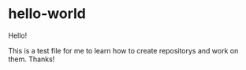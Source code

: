 # hello-world

Hello!

This is a test file for me to learn how to create repositorys and work on them.
Thanks!
